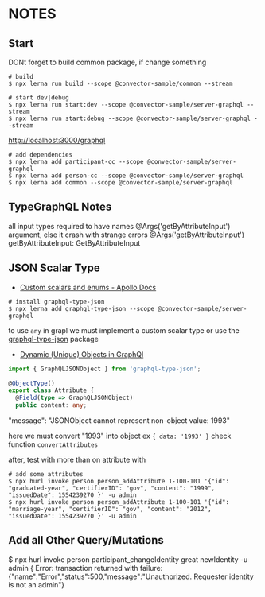 # NOTES

## Start

DONt forget to build common package, if change something

```shell
# build
$ npx lerna run build --scope @convector-sample/common --stream
```

```shell
# start dev|debug
$ npx lerna run start:dev --scope @convector-sample/server-graphql --stream
$ npx lerna run start:debug --scope @convector-sample/server-graphql --stream
```

<http://localhost:3000/graphql>

```shell
# add dependencies
$ npx lerna add participant-cc --scope @convector-sample/server-graphql
$ npx lerna add person-cc --scope @convector-sample/server-graphql
$ npx lerna add common --scope @convector-sample/server-graphql
```

## TypeGraphQL Notes

all input types required to have names @Args('getByAttributeInput') argument, else it crash with strange errors
@Args('getByAttributeInput') getByAttributeInput: GetByAttributeInput

## JSON Scalar Type

- [Custom scalars and enums - Apollo Docs](https://www.apollographql.com/docs/graphql-tools/scalars/)

```shell
# install graphql-type-json
$ npx lerna add graphql-type-json --scope @convector-sample/server-graphql
```

to use `any` in grapl we must implement a custom scalar type or use the [graphql-type-json](https://github.com/taion/graphql-type-json) package

- [Dynamic (Unique) Objects in GraphQl](https://stackoverflow.com/questions/33819658/dynamic-unique-objects-in-graphql)

```typescript
import { GraphQLJSONObject } from 'graphql-type-json';

@ObjectType()
export class Attribute {
  @Field(type => GraphQLJSONObject)
  public content: any;
```

"message": "JSONObject cannot represent non-object value: 1993"

here we must convert "1993" into object ex `{ data: '1993' }` check function `convertAttributes`

after, test with more than on attribute with

```shell
# add some attributes
$ npx hurl invoke person person_addAttribute 1-100-101 '{"id": "graduated-year", "certifierID": "gov", "content": "1999", "issuedDate": 1554239270 }' -u admin
$ npx hurl invoke person person_addAttribute 1-100-101 '{"id": "marriage-year", "certifierID": "gov", "content": "2012", "issuedDate": 1554239270 }' -u admin
```

## Add all Other Query/Mutations

$ npx hurl invoke person participant_changeIdentity great newIdentity -u admin
{ Error: transaction returned with failure: {"name":"Error","status":500,"message":"Unauthorized. Requester identity is not an admin"}

